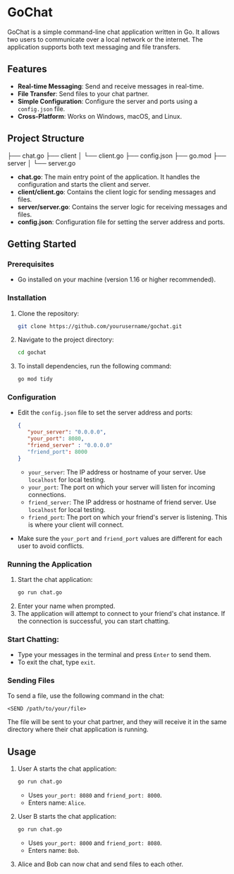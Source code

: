 # GoChat

GoChat is a simple command-line chat application written in Go. It allows two users to communicate over a local network or the internet. The application supports both text messaging and file transfers.

## Features

- **Real-time Messaging**: Send and receive messages in real-time.
- **File Transfer**: Send files to your chat partner.
- **Simple Configuration**: Configure the server and ports using a `config.json` file.
- **Cross-Platform**: Works on Windows, macOS, and Linux.

## Project Structure

├── chat.go
├── client
│   └── client.go
├── config.json
├── go.mod
├── server
│   └── server.go


- **chat.go**: The main entry point of the application. It handles the configuration and starts the client and server.
- **client/client.go**: Contains the client logic for sending messages and files.
- **server/server.go**: Contains the server logic for receiving messages and files.
- **config.json**: Configuration file for setting the server address and ports.

## Getting Started

### Prerequisites

- Go installed on your machine (version 1.16 or higher recommended).

### Installation

1. Clone the repository:
   ```bash
   git clone https://github.com/yourusername/gochat.git
   ```
2. Navigate to the project directory:
   ```bash
   cd gochat
   ```
3. To install dependencies, run the following command:
   ```bash
   go mod tidy
   ```

### Configuration

   - Edit the `config.json` file to set the server address and ports:
      ```json
      {
         "your_server": "0.0.0.0",
         "your_port": 8080,
         "friend_server" : "0.0.0.0"
         "friend_port": 8000
      }
      ```
      - `your_server`: The IP address or hostname of your server. Use `localhost` for local testing.
      - `your_port`: The port on which your server will listen for incoming connections.
      - `friend_server`: The IP address or hostname of friend server. Use `localhost` for local testing.
      - `friend_port`: The port on which your friend's server is listening. This is where your client will connect.

- Make sure the `your_port` and `friend_port` values are different for each user to avoid conflicts.

### Running the Application

1. Start the chat application:
   ```bash
   go run chat.go
   ```
2. Enter your name when prompted.
3. The application will attempt to connect to your friend's chat instance. If the connection is successful, you can start chatting.

### Start Chatting:
   - Type your messages in the terminal and press `Enter` to send them.
   - To exit the chat, type `exit`.

### Sending Files

To send a file, use the following command in the chat:

```
<SEND /path/to/your/file>
```

The file will be sent to your chat partner, and they will receive it in the same directory where their chat application is running.

## Usage

1. User A starts the chat application:
   ```bash
   go run chat.go
   ```
   - Uses `your_port: 8080` and `friend_port: 8000`.
   - Enters name: `Alice`.

2. User B starts the chat application:
   ```bash
   go run chat.go
   ```
   - Uses `your_port: 8000` and `friend_port: 8080`.
   - Enters name: `Bob`.

3. Alice and Bob can now chat and send files to each other.
